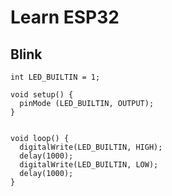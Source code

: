 # Learn ESP32


## Blink

```
int LED_BUILTIN = 1;

void setup() {
  pinMode (LED_BUILTIN, OUTPUT);
}


void loop() {
  digitalWrite(LED_BUILTIN, HIGH);
  delay(1000);
  digitalWrite(LED_BUILTIN, LOW);
  delay(1000);
}


```

